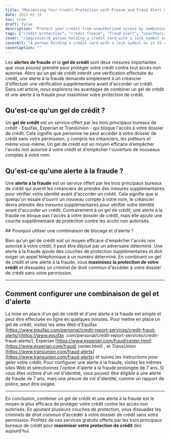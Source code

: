 ```yaml
---
title: "Maximizing Your Credit Protection with Freeze and Fraud Alert Combination"
date: 2023-02-15
toc: true
draft: false
description: "Protect your credit from unauthorized access by combining a credit freeze and fraud alert, the most effective solution for deterring common criminals from accessing your credit report without your permission."
tags: ["credit protection", "credit freeze", "fraud alert", "unauthorized access", "credit report", "identity theft", "Equifax", "Experian", "TransUnion", "credit bureaus", "maximum protection"]
cover: "/img/cover/A_person_holding_a_credit_card_with_a_lock_symbol_on_it.png"
coverAlt: "A person holding a credit card with a lock symbol on it to represent credit protection."
coverCaption: ""
---
```


 Les **alertes de fraude** et le **gel de crédit** sont deux mesures importantes que vous pouvez prendre pour protéger votre crédit contre tout accès non autorisé. Alors qu'un gel de crédit interdit une vérification effectuée du crédit, une alerte à la fraude demande simplement à un créancier d'effectuer une vérification supplémentaire avant d'accorder un crédit. Dans cet article, nous explorons les avantages de combiner un gel de crédit et une alerte à la fraude pour maximiser votre protection de crédit.  ## Qu'est-ce qu'un gel de crédit ?  Un **gel de crédit** est un service offert par les trois principaux bureaux de crédit - Equifax, Experian et TransUnion - qui bloque l'accès à votre dossier de crédit. Cela signifie que personne ne peut accéder à votre dossier de crédit sans votre permission, y compris les créanciers, les prêteurs et même vous-même. Un gel de crédit est un moyen efficace d'empêcher l'accès non autorisé à votre crédit et d'empêcher l'ouverture de nouveaux comptes à votre nom.  ## Qu'est-ce qu'une alerte à la fraude ?  Une **alerte à la fraude** est un service offert par les trois principaux bureaux de crédit qui avertit les créanciers de prendre des mesures supplémentaires pour vérifier votre identité avant d'accorder un crédit. Cela signifie que si quelqu'un essaie d'ouvrir un nouveau compte à votre nom, le créancier devra prendre des mesures supplémentaires pour vérifier votre identité avant d'accorder un crédit. Contrairement à un gel de crédit, une alerte à la fraude ne bloque pas l'accès à votre dossier de crédit, mais elle ajoute une couche supplémentaire de protection contre les accès non autorisés.  ## Pourquoi utiliser une combinaison de blocage et d'alerte ?  Bien qu'un gel de crédit soit un moyen efficace d'empêcher l'accès non autorisé à votre crédit, il peut être déjoué par un adversaire déterminé. Une alerte à la fraude ajoute des couches de protection supplémentaires et doit exiger un appel téléphonique à un numéro déterminé. En combinant un gel de crédit et une alerte à la fraude, vous **maximisez la protection de votre crédit** et dissuadez un criminel de droit commun d'accéder à votre dossier de crédit sans votre permission.  ____________________  ## Comment configurer une combinaison de gel et d'alerte  La mise en place d'un gel de crédit et d'une alerte à la fraude est simple et peut être effectuée en ligne en quelques minutes. Pour mettre en place un gel de crédit, visitez les sites Web d'Equifax [https://www.equifax.com/personal/credit-report-services/credit-fraud-alerts/](https://www.equifax .com/personal/credit-report-services/credit-fraud-alerts/), Experian [https://www.experian.com/fraud/center.html](https://www.experian.com/fraud/ center.html) , et TransUnion [https://www.transunion.com/fraud-alerts](https://www.transunion.com/fraud-alerts) et suivez les instructions pour geler votre crédit. Pour configurer une alerte à la fraude, visitez les mêmes sites Web et sélectionnez l'option d'alerte à la fraude prolongée de 7 ans. Si vous êtes victime d'un vol d'identité, vous pouvez être éligible à une alerte de fraude de 7 ans, mais une preuve de vol d'identité, comme un rapport de police, peut être exigée.  ____________________  En conclusion, combiner un gel de crédit et une alerte à la fraude est le moyen le plus efficace de protéger votre crédit contre les accès non autorisés. En ajoutant plusieurs couches de protection, vous dissuadez les criminels de droit commun d'accéder à votre dossier de crédit sans votre permission. Profitez de ces services gratuits offerts par les trois principaux bureaux de crédit pour **maximiser votre protection de crédit** dès aujourd'hui.
